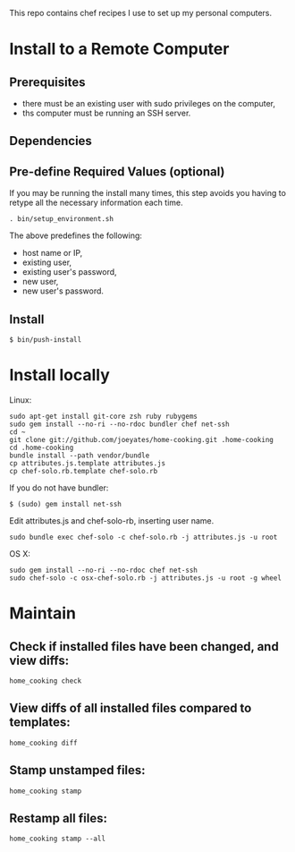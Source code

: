 This repo contains chef recipes I use to set up my personal computers.

# Install to a Remote Computer

## Prerequisites

* there must be an existing user with sudo privileges on the computer,
* ths computer must be running an SSH server.

## Dependencies


## Pre-define Required Values (optional)

If you may be running the install many times, this step avoids you having
to retype all the necessary information each time.

```shell
. bin/setup_environment.sh
```

The above predefines the following:

* host name or IP,
* existing user,
* existing user's password,
* new user,
* new user's password.

## Install

```shell
$ bin/push-install
```

# Install locally
Linux:
```shell
sudo apt-get install git-core zsh ruby rubygems
sudo gem install --no-ri --no-rdoc bundler chef net-ssh
cd ~
git clone git://github.com/joeyates/home-cooking.git .home-cooking
cd .home-cooking
bundle install --path vendor/bundle
cp attributes.js.template attributes.js
cp chef-solo.rb.template chef-solo.rb
```

If you do not have bundler:

```shell
$ (sudo) gem install net-ssh
```

Edit attributes.js and chef-solo-rb, inserting user name.

```shell
sudo bundle exec chef-solo -c chef-solo.rb -j attributes.js -u root
```

OS X:
```shell
sudo gem install --no-ri --no-rdoc chef net-ssh
sudo chef-solo -c osx-chef-solo.rb -j attributes.js -u root -g wheel
```

# Maintain

## Check if installed files have been changed, and view diffs:

```shell
home_cooking check
```

## View diffs of all installed files compared to templates:

```shell
home_cooking diff
```

## Stamp unstamped files:
```shell
home_cooking stamp
```

## Restamp all files:
```shell
home_cooking stamp --all
```

